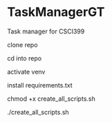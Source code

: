 



# TaskManagerGT
Task manager for CSCI399

clone repo

cd into repo

activate venv

install requirements.txt

chmod +x create_all_scripts.sh

./create_all_scripts.sh

